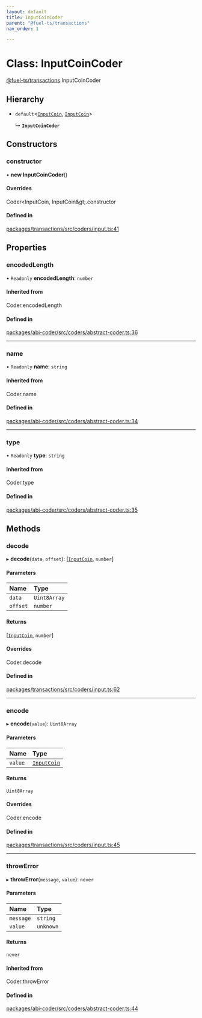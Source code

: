 ```yaml
---
layout: default
title: InputCoinCoder
parent: "@fuel-ts/transactions"
nav_order: 1

---
```


# Class: InputCoinCoder

[@fuel-ts/transactions](../index.md).InputCoinCoder

## Hierarchy

- `default`<[`InputCoin`](../index.md#inputcoin), [`InputCoin`](../index.md#inputcoin)\>

  ↳ **`InputCoinCoder`**

## Constructors

### constructor

• **new InputCoinCoder**()

#### Overrides

Coder&lt;InputCoin, InputCoin\&gt;.constructor

#### Defined in

[packages/transactions/src/coders/input.ts:41](https://github.com/FuelLabs/fuels-ts/blob/master/packages/transactions/src/coders/input.ts#L41)

## Properties

### encodedLength

• `Readonly` **encodedLength**: `number`

#### Inherited from

Coder.encodedLength

#### Defined in

[packages/abi-coder/src/coders/abstract-coder.ts:36](https://github.com/FuelLabs/fuels-ts/blob/master/packages/abi-coder/src/coders/abstract-coder.ts#L36)

___

### name

• `Readonly` **name**: `string`

#### Inherited from

Coder.name

#### Defined in

[packages/abi-coder/src/coders/abstract-coder.ts:34](https://github.com/FuelLabs/fuels-ts/blob/master/packages/abi-coder/src/coders/abstract-coder.ts#L34)

___

### type

• `Readonly` **type**: `string`

#### Inherited from

Coder.type

#### Defined in

[packages/abi-coder/src/coders/abstract-coder.ts:35](https://github.com/FuelLabs/fuels-ts/blob/master/packages/abi-coder/src/coders/abstract-coder.ts#L35)

## Methods

### decode

▸ **decode**(`data`, `offset`): [[`InputCoin`](../index.md#inputcoin), `number`]

#### Parameters

| Name | Type |
| :------ | :------ |
| `data` | `Uint8Array` |
| `offset` | `number` |

#### Returns

[[`InputCoin`](../index.md#inputcoin), `number`]

#### Overrides

Coder.decode

#### Defined in

[packages/transactions/src/coders/input.ts:62](https://github.com/FuelLabs/fuels-ts/blob/master/packages/transactions/src/coders/input.ts#L62)

___

### encode

▸ **encode**(`value`): `Uint8Array`

#### Parameters

| Name | Type |
| :------ | :------ |
| `value` | [`InputCoin`](../index.md#inputcoin) |

#### Returns

`Uint8Array`

#### Overrides

Coder.encode

#### Defined in

[packages/transactions/src/coders/input.ts:45](https://github.com/FuelLabs/fuels-ts/blob/master/packages/transactions/src/coders/input.ts#L45)

___

### throwError

▸ **throwError**(`message`, `value`): `never`

#### Parameters

| Name | Type |
| :------ | :------ |
| `message` | `string` |
| `value` | `unknown` |

#### Returns

`never`

#### Inherited from

Coder.throwError

#### Defined in

[packages/abi-coder/src/coders/abstract-coder.ts:44](https://github.com/FuelLabs/fuels-ts/blob/master/packages/abi-coder/src/coders/abstract-coder.ts#L44)
